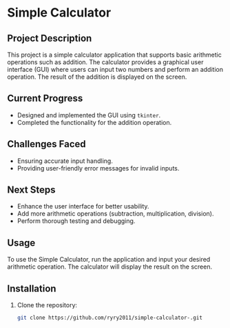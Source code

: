 # Simple Calculator

## Project Description
This project is a simple calculator application that supports basic arithmetic operations such as addition. The calculator provides a graphical user interface (GUI) where users can input two numbers and perform an addition operation. The result of the addition is displayed on the screen.

## Current Progress
- Designed and implemented the GUI using `tkinter`.
- Completed the functionality for the addition operation.

## Challenges Faced
- Ensuring accurate input handling.
- Providing user-friendly error messages for invalid inputs.

## Next Steps
- Enhance the user interface for better usability.
- Add more arithmetic operations (subtraction, multiplication, division).
- Perform thorough testing and debugging.

## Usage
To use the Simple Calculator, run the application and input your desired arithmetic operation. The calculator will display the result on the screen.

## Installation
1. Clone the repository:
   ```bash
   git clone https://github.com/ryry2011/simple-calculator-.git
